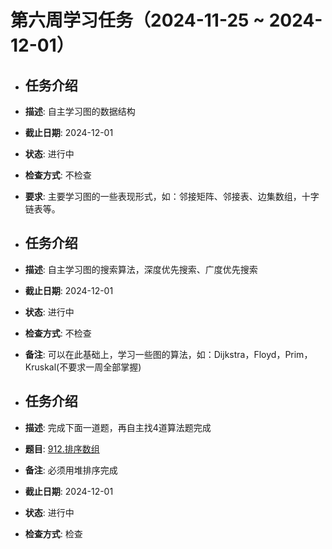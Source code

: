 # 第六周学习任务（2024-11-25 ~ 2024-12-01）

- ## 任务介绍
- **描述**: 自主学习图的数据结构
- **截止日期**: 2024-12-01
- **状态**: 进行中
- **检查方式**: 不检查
- **要求**: 主要学习图的一些表现形式，如：邻接矩阵、邻接表、边集数组，十字链表等。

- ## 任务介绍
- **描述**: 自主学习图的搜索算法，深度优先搜索、广度优先搜索
- **截止日期**: 2024-12-01
- **状态**: 进行中
- **检查方式**: 不检查
- **备注**: 可以在此基础上，学习一些图的算法，如：Dijkstra，Floyd，Prim，Kruskal(不要求一周全部掌握)

- ## 任务介绍
- **描述**: 完成下面一道题，再自主找4道算法题完成
- **题目**: [912.排序数组](https://leetcode.cn/problems/sort-an-array/)
- **备注**: 必须用堆排序完成
- **截止日期**: 2024-12-01
- **状态**: 进行中
- **检查方式**: 检查
